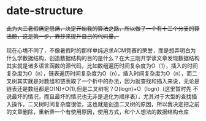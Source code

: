 # date-structure
~~此为大二暑假痛定思痛，决定开始我的算法之路，所以做了一个有十二个分支的算法题，这是第一步，靠抄来提升自己的代码量。~~</br></br>
现在心境不同了，不像暑假时的那样单纯追求ACM竞赛的荣誉，而是想弄明白为什么学数据结构，创造数据结构的目的是什么？在大三刚开学读文章发现数据结构其实就是诸多语言函数的源代码，比如数组遍历时间复杂度为O（1），插入的时间复杂度为O（n），链表遍历时间复杂度为O（n），插入时间复杂度为O（n），而二叉树其实就是对数组和链表取了一个折中的办法，因为就查找和插入来说，无论是链表还是数组都是O(N)+O(1),但是二叉树呢？O(logn)+O（logn）(这里暂时先 不说最坏的情况，而且最坏的情况也无非是退化为顺序表），尤其对于大型的查找插入操作，二叉树时间复杂度很低，这也就是创造二叉树的原因，所以我决定把之前的文章删除，重新弄一个有使用原因，使用方式，和个人想法的数据结构仓库
